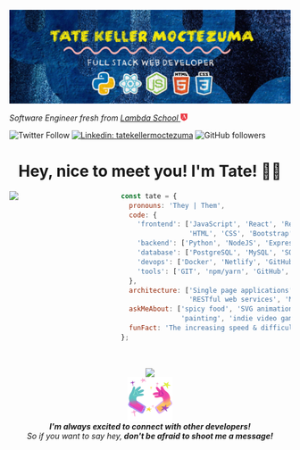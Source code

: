 

<!--
**tatek1993/tatek1993** is a ✨ _special_ ✨ repository because its `README.md` (this file) appears on your GitHub profile.

Here are some ideas to get you started:

- 🔭 I’m currently working on ...
- 🌱 I’m currently learning ...
- 👯 I’m looking to collaborate on ...
- 🤔 I’m looking for help with ...
- 💬 Ask me about ...
- 📫 How to reach me: ...
- 😄 Pronouns: ...
- ⚡ Fun fact: ...
-->

![Tate Keller Moctezuma, Web Developer](https://github.com/tatek1993/tatek1993/raw/master/githubbanner.jpg)

<div align='left'><p><em>Software Engineer fresh from <a href="https://lambdaschool.com/">Lambda School  </a><img src="https://github.com/tatek1993/tatek1993/raw/master/lambda.png" width="12"> 
</em></p></div>


![Twitter Follow](https://img.shields.io/twitter/follow/MoctezumaTate?label=Follow)
[![Linkedin: tatekellermoctezuma](https://img.shields.io/badge/-Tate-blue?style=flat-square&logo=Linkedin&logoColor=white&link=https://www.linkedin.com/in/tate-keller-moctezuma/)](https://www.linkedin.com/in/tate-keller-moctezuma/)
![GitHub followers](https://img.shields.io/github/followers/tatek1993?label=Follow&style=social)

<div align='center'><h1> Hey, nice to meet you! I'm Tate! 👋🏽</h1></div>

<img align='left' src="https://media.giphy.com/media/JmgQ0FP3vEcHPKcxVl/source.gif" width="200">


```javascript
const tate = {
  pronouns: 'They | Them',
  code: {
    'frontend': ['JavaScript', 'React', 'Redux',
                 'HTML', 'CSS', 'Bootstrap', 'MaterialUI'],
    'backend': ['Python', 'NodeJS', 'Express'],
    'database': ['PostgreSQL', 'MySQL', 'SQLite3', 'Knex.js'],
    'devops': ['Docker', 'Netlify', 'GitHub Actions', 'Heroku'],
    'tools': ['GIT', 'npm/yarn', 'GitHub', 'Postman', 'Eclipse']
  },
  architecture: ['Single page applications', 'Progressive web applications', 
                 'RESTful web services', 'N-Tier web applications'],
  askMeAbout: ['spicy food', 'SVG animations', 'my dog', 
               'painting', 'indie video games'],
  funFact: 'The increasing speed & difficulty in Space Invaders was a bug-turned-feature.'
};
```
</br><div align='center'><img align='center' src="https://media.giphy.com/media/Q8b8bhMBsoLwju6xbK/source.gif" width="180"></br><img align='center' src="https://github.com/tatek1993/tatek1993/raw/master/connect.gif" width="80"> </br><em><b>I'm always excited to connect with other developers!</b></br> So if you want to say hey,<b> don't be afraid to shoot me a message!</b></em></div>